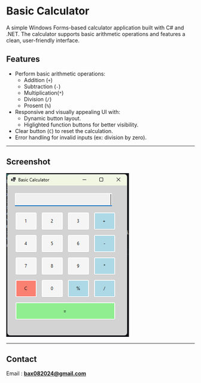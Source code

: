 # Basic Calculator
A simple Windows Forms-based calculator application built with C# and .NET.
The calculator supports basic arithmetic operations and features a clean, user-friendly interface.


## Features
- Perform basic arithmetic operations:
	-  Addition (`+`)
	- Subtraction (`-`)
	- Multiplication(`*`)
	- Division (`/`)
	- Prosent (`%`)
- Responsive and visually appealing UI with:
	- Dynamic button layout.
	- Higlighted function buttons for better visibility.
- Clear button (`C`) to reset the calculation.
- Error handling for invalid inputs (ex: division by zero).

---

## Screenshot

![Basic Calculator Screenshot](Images/Calculator.png)

---

## Contact

Email : **bax082024@gmail.com**